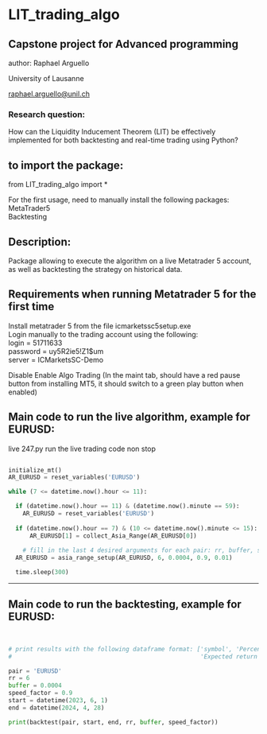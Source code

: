 # LIT_trading_algo

## Capstone project for Advanced programming 
author: Raphael Arguello

University of Lausanne

raphael.arguello@unil.ch

### Research question: 
How can the Liquidity Inducement Theorem (LIT) be effectively implemented for both backtesting and real-time trading using Python?

## to import the package: 
from LIT_trading_algo import *

For the first usage, need to manually install the following packages: <br />
MetaTrader5 <br />
Backtesting

## Description:
Package allowing to execute the algorithm on a live Metatrader 5 account, as well as backtesting the strategy on historical data.

## Requirements when running Metatrader 5 for the first time
Install metatrader 5 from the file icmarketssc5setup.exe <br />
Login manually to the trading account using the following: <br />
login = 51711633 <br />
password = uy5R2ie5!Z1$um <br />
server = ICMarketsSC-Demo

Disable Enable Algo Trading (In the maint tab, should have a red pause button from installing MT5, it should switch to a green play button when enabled)

## Main code to run the live algorithm, example for EURUSD: 

live 247.py run the live trading code non stop

```python

initialize_mt()
AR_EURUSD = reset_variables('EURUSD')

while (7 <= datetime.now().hour <= 11):

  if (datetime.now().hour == 11) & (datetime.now().minute == 59):
    AR_EURUSD = reset_variables('EURUSD')
      
  if (datetime.now().hour == 7) & (10 <= datetime.now().minute <= 15):
      AR_EURUSD[1] = collect_Asia_Range(AR_EURUSD[0])
      
    # fill in the last 4 desired arguments for each pair: rr, buffer, speed_factor, risk
  AR_EURUSD = asia_range_setup(AR_EURUSD, 6, 0.0004, 0.9, 0.01)

  time.sleep(300)

```

---------------------

## Main code to run the backtesting, example for EURUSD: 

```python


# print results with the following dataframe format: ['symbol', 'Percentage wins', 'Number trades',
#                                                     'Expected return', 'RR', 'buffer', 'speed factor']

pair = 'EURUSD'
rr = 6
buffer = 0.0004
speed_factor = 0.9
start = datetime(2023, 6, 1)
end = datetime(2024, 4, 28)

print(backtest(pair, start, end, rr, buffer, speed_factor))
```
